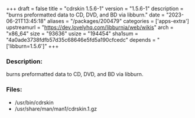 +++
draft = false
title = "cdrskin 1.5.6-1"
version = "1.5.6-1"
description = "burns preformatted data to CD, DVD, and BD via libburn."
date = "2023-06-21T13:45:18"
aliases = "/packages/200479"
categories = ['apps-extra']
upstreamurl = "https://dev.lovelyhq.com/libburnia/web/wikis"
arch = "x86_64"
size = "93636"
usize = "194454"
sha1sum = "4a0ade3738fdfb57d35c68646e5fd5a190cfcedc"
depends = "['libburn=1.5.6']"
+++
### Description: 
burns preformatted data to CD, DVD, and BD via libburn.

### Files: 
* /usr/bin/cdrskin
* /usr/share/man/man1/cdrskin.1.gz
